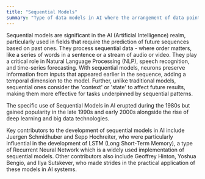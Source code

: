 ```yaml
---
title: "Sequential Models"
summary: "Type of data models in AI where the arrangement of data points or events adhere to a specific order for predictive analysis and pattern recognition."
---
```


Sequential models are significant in the AI (Artificial Intelligence) realm, particularly used in fields that require the prediction of future sequences based on past ones. They process sequential data - where order matters, like a series of words in a sentence or a stream of audio or video. They play a critical role in Natural Language Processing (NLP), speech recognition, and time-series forecasting. With sequential models, neurons preserve information from inputs that appeared earlier in the sequence, adding a temporal dimension to the model. Further, unlike traditional models, sequential ones consider the 'context' or 'state' to affect future results, making them more effective for tasks underpinned by sequential patterns.

The specific use of Sequential Models in AI erupted during the 1980s but gained popularity in the late 1990s and early 2000s alongside the rise of deep learning and big data technologies.

Key contributors to the development of sequential models in AI include Juergen Schmidhuber and Sepp Hochreiter, who were particularly influential in the development of LSTM (Long Short-Term Memory), a type of Recurrent Neural Network which is a widely used implementation of sequential models. Other contributors also include Geoffrey Hinton, Yoshua Bengio, and Ilya Sutskever, who made strides in the practical application of these models in AI systems.
